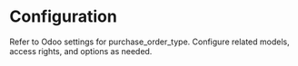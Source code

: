 # Configuration

Refer to Odoo settings for purchase_order_type. Configure related models, access rights, and options as needed.
